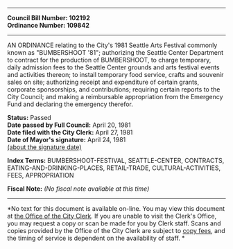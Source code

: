 * * * * *  
  
**Council Bill Number: [](#h0)[](#h2)102192**   
**Ordinance Number: 109842**  
  
* * * * *  
  
AN ORDINANCE relating to the City's 1981 Seattle Arts Festival commonly known as "BUMBERSHOOT '81"; authorizing the Seattle Center Department to contract for the production of BUMBERSHOOT, to charge temporary, daily admission fees to the Seattle Center grounds and arts festival events and activities thereon; to install temporary food service, crafts and souvenir sales on site; authorizing receipt and expenditure of certain grants, corporate sponsorships, and contributions; requiring certain reports to the City Council; and making a reimbursable appropriation from the Emergency Fund and declaring the emergency therefor.  
  
**Status:** Passed   
**Date passed by Full Council:** April 20, 1981   
**Date filed with the City Clerk:** April 27, 1981   
**Date of Mayor's signature:** April 24, 1981   
[(about the signature date)](/~public/approvaldate.htm)   
  
  
  
**Index Terms:** BUMBERSHOOT-FESTIVAL, SEATTLE-CENTER, CONTRACTS, EATING-AND-DRINKING-PLACES, RETAIL-TRADE, CULTURAL-ACTIVITIES, FEES, APPROPRIATION  
  
**Fiscal Note:** *(No fiscal note available at this time)*  
  
* * * * *  
  
*No text for this document is available on-line. You may view this document at [the Office of the City Clerk](http://www.seattle.gov/leg/clerk/contactUs.htm). If you are unable to visit the Clerk's Office, you may request a copy or scan be made for you by Clerk staff. Scans and copies provided by the Office of the City Clerk are subject to [copy fees](http://clerk.seattle.gov/~public/clerkfees.htm), and the timing of service is dependent on the availability of staff. *  
  
  
